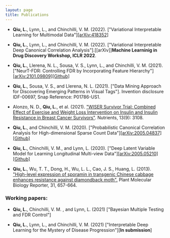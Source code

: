 ```yaml
---
layout: page
title: Publications
---
```



- **Qiu, L.**, Lynn, L., and Chinchilli, V. M.  (2022). ["Variational Interpretable Learning for Multimodal Data"][[arXiv:418352]](https://arxiv.org/abs/2202.13503)

- **Qiu, L.**, Lynn, L., and Chinchilli, V. M.  (2022). ["Variational Interpretable Deep Canonical Correlation Analysis"].[[arXiv]]**Machine Learninig in Drug Discovery Workshop, ICLR 2022**.

- **Qiu, L.**, Llerena, N. L., Sousa, V. S., Lynn, L., and Chinchilli, V. M. (2021). ["NeurT-FDR: Controlling FDR by Incorporating Feature Hierarchy"][[arXiv:2101.09809]](https://arxiv.org/abs/2101.09809)[[Github]](https://github.com/snap-research/NeurT-FDR)

- **Qiu, L.**, Sousa, V. S., and Llerena, N. L. (2021). ["Data Mining Approach for Discovering Emerging Patterns in Visual Tags"]. Invention disclosure IDF-00697,
Snap Reference: P01786-US1.

-  Alonzo, N. D.,  **Qiu, L.**, et al. (2021). ["WISER Survivor Trial: Combined Effect of Exercise and Weight Loss Intervention on Insulin and Insulin Resistance in Breast Cancer Survivors"](https://pubmed.ncbi.nlm.nih.gov/34578984/). Nutrients, 13(9): 3108.

- **Qiu, L.**, and Chinchilli, V. M. (2020). ["Probabilistic Canonical Correlation Analysis for High-dimensional
Sparse Count Data"][[arXiv:2005.04837]](https://arxiv.org/abs/2005.04837)[[Github]](https://github.com/lquvatexas?tab=repositories)

- **Qiu, L.**, Chinchilli, V. M., and Lynn, L.  (2020). ["Deep Latent Variable Model for Learning Longitudinal Multi-view Data"][[arXiv:2005.05210]](https://arxiv.org/abs/2005.05210)[[Github]](https://github.com/lquvatexas/dlgfa)

- **Qiu, L.**, Wu, T. T., Dong, H., Wu, L. L., Cao, J. S., Huang, L. (2013). ["High-level expression of sporamin in transgenic Chinese cabbage enhances
resistance against diamondback moth".](https://link.springer.com/article/10.1007/s11105-012-0536-1) Plant Molecular Biology Reporter, 31, 657-664.


### Working papers:

- **Qiu, L.**, Chinchilli, V. M. , and Lynn, L. (2021) ["Bayesian Multiple Testing and FDR Control"]

- **Qiu, L.**, Lynn, L., and Chinchilli, V. M. (2021) ["Interpretable Deep Learning for the Mystery of Disease Progression"][**In submission**]

